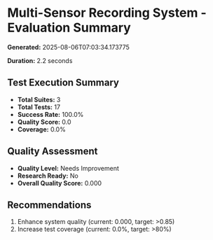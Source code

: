 # Multi-Sensor Recording System - Evaluation Summary

**Generated:** 2025-08-06T07:03:34.173775

**Duration:** 2.2 seconds

## Test Execution Summary

- **Total Suites:** 3
- **Total Tests:** 17
- **Success Rate:** 100.0%
- **Quality Score:** 0.0
- **Coverage:** 0.0%

## Quality Assessment

- **Quality Level:** Needs Improvement
- **Research Ready:** No
- **Overall Quality Score:** 0.000

## Recommendations

1. Enhance system quality (current: 0.000, target: >0.85)
2. Increase test coverage (current: 0.0%, target: >80%)
